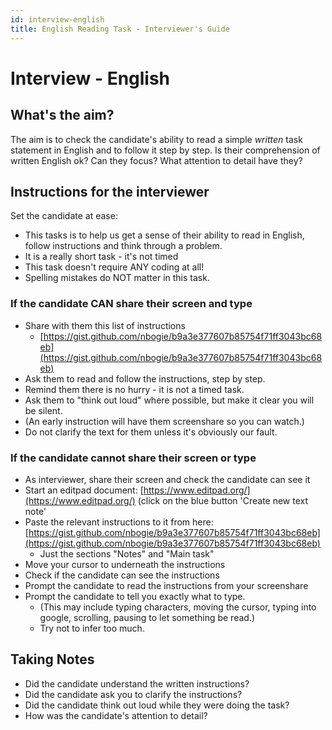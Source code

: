 ```yaml
---
id: interview-english
title: English Reading Task - Interviewer's Guide
---
```


# Interview - English

## What's the aim?

The aim is to check the candidate's ability to read a simple _written_ task statement in English and to follow it step by step. Is their comprehension of written English ok? Can they focus? What attention to detail have they?

## Instructions for the interviewer

Set the candidate at ease:

* This tasks is to help us get a sense of their ability to read in English, follow instructions and think through a problem. 
* It is a really short task - it's not timed
* This task doesn't require ANY coding at all!
* Spelling mistakes do NOT matter in this task. 

### If the candidate CAN share their screen and type

* Share with them this list of instructions
  * [https://gist.github.com/nbogie/b9a3e377607b85754f71ff3043bc68eb](https://gist.github.com/nbogie/b9a3e377607b85754f71ff3043bc68eb)
* Ask them to read and follow the instructions, step by step.
* Remind them there is no hurry - it is not a timed task.
* Ask them to "think out loud" where possible, but make it clear you will be silent.
* \(An early instruction will have them screenshare so you can watch.\)
* Do not clarify the text for them unless it's obviously our fault.

### If the candidate cannot share their screen or type

* As interviewer, share their screen and check the candidate can see it
* Start an editpad document: [https://www.editpad.org/](https://www.editpad.org/) \(click on the blue button 'Create new text note'
* Paste the relevant instructions to it from here: [https://gist.github.com/nbogie/b9a3e377607b85754f71ff3043bc68eb](https://gist.github.com/nbogie/b9a3e377607b85754f71ff3043bc68eb)
  * Just the sections "Notes" and "Main task"
* Move your cursor to underneath the instructions
* Check if the candidate can see the instructions
* Prompt the candidate to read the instructions from your screenshare
* Prompt the candidate to tell you exactly what to type.
  * \(This may include typing characters, moving the cursor, typing into google, scrolling, pausing to let something be read.\)
  * Try not to infer too much.

## Taking Notes

* Did the candidate understand the written instructions?
* Did the candidate ask you to clarify the instructions? 
* Did the candidate think out loud while they were doing the task? 
* How was the candidate's attention to detail?




